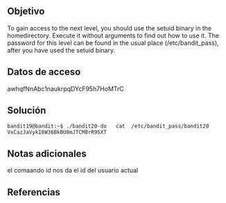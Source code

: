 ## Objetivo
To gain access to the next level, you should use the setuid binary in the homedirectory. Execute it without arguments to find out how to use it. The password for this level can be found in the usual place (/etc/bandit_pass), after you have used the setuid binary.
## Datos de acceso
awhqfNnAbc1naukrpqDYcF95h7HoMTrC
## Solución
```
bandit19@bandit:~$ ./bandit20-do   cat  /etc/bandit_pass/bandit20
VxCazJaVykI6W36BkBU0mJTCM8rR95XT

```
## Notas adicionales
el comaando id nos da el id del usuario actual
## Referencias
